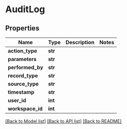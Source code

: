 # AuditLog

## Properties
Name | Type | Description | Notes
------------ | ------------- | ------------- | -------------
**action_type** | **str** |  | 
**parameters** | **str** |  | 
**performed_by** | **str** |  | 
**record_type** | **str** |  | 
**source_type** | **str** |  | 
**timestamp** | **str** |  | 
**user_id** | **int** |  | 
**workspace_id** | **int** |  | 

[[Back to Model list]](../README.md#documentation-for-models) [[Back to API list]](../README.md#documentation-for-api-endpoints) [[Back to README]](../README.md)

